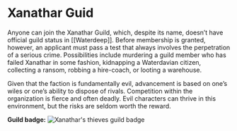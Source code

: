 # Xanathar Guid
Anyone can join the Xanathar Guild, which, despite its name, doesn’t have official guild status in [[Waterdeep]]. Before membership is granted, however, an applicant must pass a test that always involves the perpetration of a serious crime. Possibilities include murdering a guild member who has failed Xanathar in some fashion, kidnapping a Waterdavian citizen, collecting a ransom, robbing a hire-coach, or looting a warehouse.

Given that the faction is fundamentally evil, advancement is based on one’s wiles or one’s ability to dispose of rivals. Competition within the organization is fierce and often deadly. Evil characters can thrive in this environment, but the risks are seldom worth the reward.

**Guild badge:**
![Xanathar's thieves guild badge](https://static.wikia.nocookie.net/forgottenrealms/images/4/42/Xanathar%27sThieves%27GuildSymbol.jpg/revision/latest?cb=20140610025505)